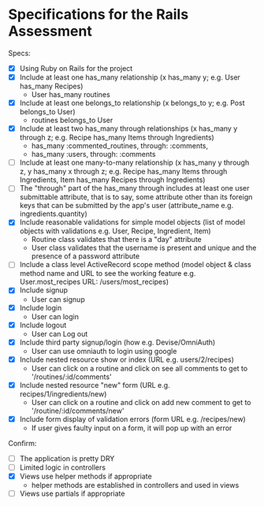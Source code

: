 # Specifications for the Rails Assessment

Specs:
- [x] Using Ruby on Rails for the project
- [X] Include at least one has_many relationship (x has_many y; e.g. User has_many Recipes)
    - User has_many routines
- [X] Include at least one belongs_to relationship (x belongs_to y; e.g. Post belongs_to User)
    - routines belongs_to User
- [X] Include at least two has_many through relationships (x has_many y through z; e.g. Recipe has_many Items through Ingredients)
    - has_many :commented_routines, through: :comments,
    - has_many :users, through: :comments
- [ ] Include at least one many-to-many relationship (x has_many y through z, y has_many x through z; e.g. Recipe has_many Items through Ingredients, Item has_many Recipes through Ingredients)
- [ ] The "through" part of the has_many through includes at least one user submittable attribute, that is to say, some attribute other than its foreign keys that can be submitted by the app's user (attribute_name e.g. ingredients.quantity)
- [X] Include reasonable validations for simple model objects (list of model objects with validations e.g. User, Recipe, Ingredient, Item)
    - Routine class validates that there is a "day" attribute
    - User class validates that the username is present and unique and the presence of a password attribute
- [ ] Include a class level ActiveRecord scope method (model object & class method name and URL to see the working feature e.g. User.most_recipes URL: /users/most_recipes)
- [X] Include signup
    - User can signup
- [X] Include login
    - User can login
- [X] Include logout
    - User can Log out
- [X] Include third party signup/login (how e.g. Devise/OmniAuth)
    - User can use omniauth to login using google
- [X] Include nested resource show or index (URL e.g. users/2/recipes)
    - User can click on a routine and click on see all comments to get to '/routines/:id/comments'
- [X] Include nested resource "new" form (URL e.g. recipes/1/ingredients/new)
    - User can click on a routine and click on add new comment to get to '/routine/:id/comments/new'
- [X] Include form display of validation errors (form URL e.g. /recipes/new)
    - If user gives faulty input on a form, it will pop up with an error

Confirm:
- [ ] The application is pretty DRY
- [ ] Limited logic in controllers
- [X] Views use helper methods if appropriate
    - helper methods are established in controllers and used in views
- [ ] Views use partials if appropriate